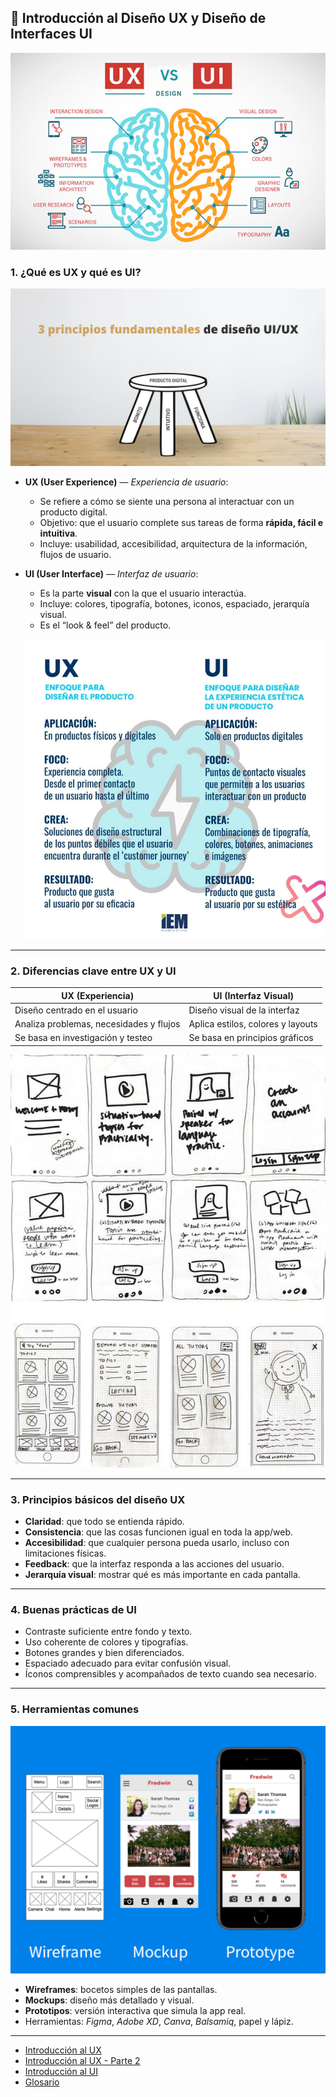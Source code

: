 ## 🧠 **Introducción al Diseño UX y Diseño de Interfaces UI**

![alt text](image-2.png)

### 1. ¿Qué es UX y qué es UI?

![alt text](image-1.png)

* **UX (User Experience)** — *Experiencia de usuario*:

  * Se refiere a cómo se siente una persona al interactuar con un producto digital.
  * Objetivo: que el usuario complete sus tareas de forma **rápida, fácil e intuitiva**.
  * Incluye: usabilidad, accesibilidad, arquitectura de la información, flujos de usuario.

* **UI (User Interface)** — *Interfaz de usuario*:

  * Es la parte **visual** con la que el usuario interactúa.
  * Incluye: colores, tipografía, botones, iconos, espaciado, jerarquía visual.
  * Es el “look & feel” del producto.

  ![alt text](image-3.png)

---

### 2. Diferencias clave entre UX y UI

| UX (Experiencia)                        | UI (Interfaz Visual)              |
| --------------------------------------- | --------------------------------- |
| Diseño centrado en el usuario           | Diseño visual de la interfaz      |
| Analiza problemas, necesidades y flujos | Aplica estilos, colores y layouts |
| Se basa en investigación y testeo       | Se basa en principios gráficos    |

![alt text](image-4.png)

---

### 3. Principios básicos del diseño UX

* **Claridad**: que todo se entienda rápido.
* **Consistencia**: que las cosas funcionen igual en toda la app/web.
* **Accesibilidad**: que cualquier persona pueda usarlo, incluso con limitaciones físicas.
* **Feedback**: que la interfaz responda a las acciones del usuario.
* **Jerarquía visual**: mostrar qué es más importante en cada pantalla.

---

### 4. Buenas prácticas de UI

* Contraste suficiente entre fondo y texto.
* Uso coherente de colores y tipografías.
* Botones grandes y bien diferenciados.
* Espaciado adecuado para evitar confusión visual.
* Íconos comprensibles y acompañados de texto cuando sea necesario.

---

### 5. Herramientas comunes

![alt text](image.png)

* **Wireframes**: bocetos simples de las pantallas.
* **Mockups**: diseño más detallado y visual.
* **Prototipos**: versión interactiva que simula la app real.
* Herramientas: *Figma*, *Adobe XD*, *Canva*, *Balsamiq*, papel y lápiz.

---

- [Introducción al UX](./intro-ux.md)
- [Introducción al UX - Parte 2](./intro-ux-2.md)
- [Introducción al UI](./intro-ui.md)
- [Glosario](./glosario.md)
